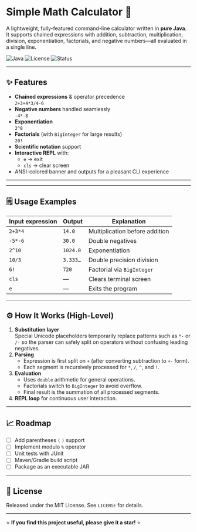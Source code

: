 # Simple Math Calculator 🧮

A lightweight, fully-featured command-line calculator written in **pure Java**.  
It supports chained expressions with addition, subtraction, multiplication, division, exponentiation, factorials, and negative numbers—all evaluated in a single line.

![Java](https://img.shields.io/badge/language-Java-orange.svg)
![License](https://img.shields.io/badge/license-MIT-blue.svg)
![Status](https://img.shields.io/badge/build-passing-brightgreen.svg)

---

## ✨ Features

- **Chained expressions** & operator precedence  
  `2+3+4*3/4-6`
- **Negative numbers** handled seamlessly  
  `-4*-8`
- **Exponentiation**  
  `2^8`
- **Factorials** (with `BigInteger` for large results)  
  `20!`
- **Scientific notation** support
- **Interactive REPL** with:
  - `e` → exit
  - `cls` → clear screen
- ANSI-colored banner and outputs for a pleasant CLI experience

---


---

## 🗒️ Usage Examples

| Input expression                  | Output  | Explanation                           |
|----------------------------------|---------|---------------------------------------|
| `2+3*4`                          | `14.0`  | Multiplication before addition        |
| `-5*-6`                          | `30.0`  | Double negatives                      |
| `2^10`                           | `1024.0`| Exponentiation                        |
| `10/3`                           | `3.333…`| Double precision division             |
| `6!`                             | `720`   | Factorial via `BigInteger`            |
| `cls`                            | —       | Clears terminal screen                |
| `e`                              | —       | Exits the program                     |

---

## ⚙️ How It Works (High-Level)

1. **Substitution layer**  
   Special Unicode placeholders temporarily replace patterns such as `*-` or `/-` so the parser can safely split on operators without confusing leading negatives.
2. **Parsing**  
   - Expression is first split on `+` (after converting subtraction to `+-` form).  
   - Each segment is recursively processed for `*`, `/`, `^`, and `!`.
3. **Evaluation**  
   - Uses `double` arithmetic for general operations.  
   - Factorials switch to `BigInteger` to avoid overflow.  
   - Final result is the summation of all processed segments.
4. **REPL loop** for continuous user interaction.

---

## 📈 Roadmap

- [ ] Add parentheses `(` `)` support  
- [ ] Implement modulo `%` operator  
- [ ] Unit tests with JUnit  
- [ ] Maven/Gradle build script  
- [ ] Package as an executable JAR

---

## 📝 License

Released under the MIT License. See `LICENSE` for details.

---

⭐ **If you find this project useful, please give it a star!** ⭐


